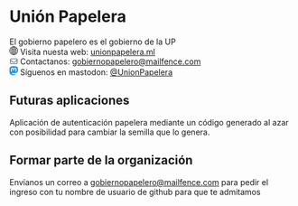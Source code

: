 # Unión Papelera
El gobierno papelero es el gobierno de la UP<br>
<img src="https://github.com/Union-Papelera/.github/blob/main/profile/web.png" style="width: 15px"> Visita nuesta web: <a href="https://www.unionpapelera.ml">unionpapelera.ml</a><br>
<img src="https://github.com/Union-Papelera/.github/blob/main/profile/email.png" style="width: 15px;"> Contactanos: <a href="malito:gobiernopapelero@mailfence.com">gobiernopapelero@mailfence.com</a><br>
<img src="https://github.com/Union-Papelera/.github/blob/main/profile/mastodon.png" style="width: 15px;"> Síguenos en mastodon: <a href="https://mastodon.social/@UnionPapelera">@UnionPapelera</a>
        
        
          
## Futuras aplicaciones     
Aplicación de autenticación papelera mediante un código generado al azar con posibilidad para cambiar la semilla que lo genera.

## Formar parte de la organización
Envíanos un correo a gobiernopapelero@mailfence.com para pedir el ingreso con tu nombre de usuario de github para que te admitamos
